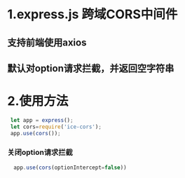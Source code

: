 # 1.express.js 跨域CORS中间件
## 支持前端使用axios
## 默认对option请求拦截，并返回空字符串
 
# 2.使用方法
```javascript
 let app = express();
 let cors=require('ice-cors');
 app.use(cors());
```
### 关闭option请求拦截
```javascript
  app.use(cors(optionIntercept=false))
```